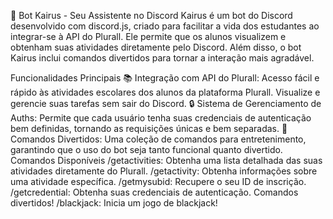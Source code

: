 🤖 Bot Kairus - Seu Assistente no Discord
Kairus é um bot do Discord desenvolvido com discord.js, criado para facilitar a vida dos estudantes ao integrar-se à API do Plurall. Ele permite que os alunos visualizem e obtenham suas atividades diretamente pelo Discord. Além disso, o bot Kairus inclui comandos divertidos para tornar a interação mais agradável.

Funcionalidades Principais
📚 Integração com API do Plurall: Acesso fácil e rápido às atividades escolares dos alunos da plataforma Plurall. Visualize e gerencie suas tarefas sem sair do Discord.
🔒 Sistema de Gerenciamento de Auths: Permite que cada usuário tenha suas credenciais de autenticação bem definidas, tornando as requisições únicas e bem separadas.
🎉 Comandos Divertidos: Uma coleção de comandos para entretenimento, garantindo que o uso do bot seja tanto funcional quanto divertido.
Comandos Disponíveis
/getactivities: Obtenha uma lista detalhada das suas atividades diretamente do Plurall.
/getactivity: Obtenha informações sobre uma atividade específica.
/getmysubid: Recupere o seu ID de inscrição.
/getcredential: Obtenha suas credenciais de autenticação.
Comandos divertidos!
/blackjack: Inicia um jogo de blackjack!
